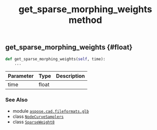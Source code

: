 ﻿---
title: get_sparse_morphing_weights method
second_title: Aspose.CAD for Python via .NET API References
description: 
type: docs
weight: 40
url: /python-net/aspose.cad.fileformats.glb/nodecurvesamplers/get_sparse_morphing_weights/
is_root: false
---

## get_sparse_morphing_weights {#float}





```python
def get_sparse_morphing_weights(self, time):
    ...
```


| Parameter | Type | Description |
| :- | :- | :- |
| time | float |  |



### See Also
* module [`aspose.cad.fileformats.glb`](../../)
* class [`NodeCurveSamplers`](/cad/python-net/aspose.cad.fileformats.glb/nodecurvesamplers)
* class [`SparseWeight8`](/cad/python-net/aspose.cad.fileformats.glb.transforms/sparseweight8)
